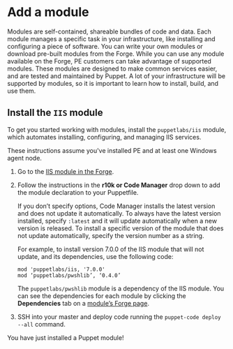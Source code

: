# Add a module

Modules are self-contained, shareable bundles of code and data. Each module manages a specific task in your infrastructure, like installing and configuring a piece of software. You can write your own modules or download pre-built modules from the Forge. While you can use any module available on the Forge, PE customers can take advantage of supported modules. These modules are designed to make common services easier, and are tested and maintained by Puppet. A lot of your infrastructure will be supported by modules, so it is important to learn how to install, build, and use them.

## Install the `IIS` module

To get you started working with modules, install the `puppetlabs/iis` module, which automates installing, configuring, and managing IIS services.

These instructions assume you've installed PE and at least one Windows agent node.

1.  Go to the [IIS module in the Forge](https://forge.puppet.com/puppetlabs/iis).

2.  Follow the instructions in the **r10k or Code Manager** drop down to add the module declaration to your Puppetfile.

    If you don’t specify options, Code Manager installs the latest version and does not update it automatically. To always have the latest version installed, specify `:latest` and it will update automatically when a new version is released. To install a specific version of the module that does not update automatically, specify the version number as a string.

    For example, to install version 7.0.0 of the IIS module that will not update, and its dependencies, use the following code:

    ```
    mod 'puppetlabs/iis, '7.0.0'
    mod ‘puppetlabs/pwshlib’, ‘0.4.0’
    ```

    The `puppetlabs/pwshlib` module is a dependency of the IIS module. You can see the dependencies for each module by clicking the **Dependencies** tab on a [module’s Forge page](https://forge.puppet.com/puppetlabs/iis/dependencies).

3.  SSH into your master and deploy code running the `puppet-code deploy --all` command.


You have just installed a Puppet module!

